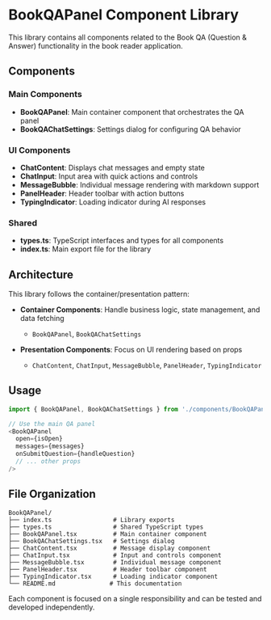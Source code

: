 # BookQAPanel Component Library

This library contains all components related to the Book QA (Question & Answer) functionality in the book reader application.

## Components

### Main Components

- **BookQAPanel**: Main container component that orchestrates the QA panel
- **BookQAChatSettings**: Settings dialog for configuring QA behavior

### UI Components

- **ChatContent**: Displays chat messages and empty state
- **ChatInput**: Input area with quick actions and controls
- **MessageBubble**: Individual message rendering with markdown support
- **PanelHeader**: Header toolbar with action buttons
- **TypingIndicator**: Loading indicator during AI responses

### Shared

- **types.ts**: TypeScript interfaces and types for all components
- **index.ts**: Main export file for the library

## Architecture

This library follows the container/presentation pattern:

- **Container Components**: Handle business logic, state management, and data fetching
  - `BookQAPanel`, `BookQAChatSettings`

- **Presentation Components**: Focus on UI rendering based on props
  - `ChatContent`, `ChatInput`, `MessageBubble`, `PanelHeader`, `TypingIndicator`

## Usage

```typescript
import { BookQAPanel, BookQAChatSettings } from './components/BookQAPanel';

// Use the main QA panel
<BookQAPanel 
  open={isOpen}
  messages={messages}
  onSubmitQuestion={handleQuestion}
  // ... other props
/>
```

## File Organization

```
BookQAPanel/
├── index.ts                 # Library exports
├── types.ts                 # Shared TypeScript types
├── BookQAPanel.tsx          # Main container component
├── BookQAChatSettings.tsx   # Settings dialog
├── ChatContent.tsx          # Message display component
├── ChatInput.tsx            # Input and controls component
├── MessageBubble.tsx        # Individual message component
├── PanelHeader.tsx          # Header toolbar component
├── TypingIndicator.tsx      # Loading indicator component
└── README.md               # This documentation
```

Each component is focused on a single responsibility and can be tested and developed independently. 
